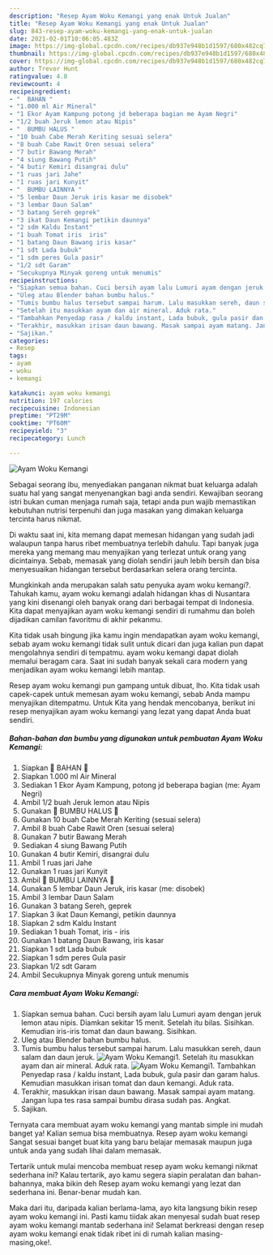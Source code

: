 ```yaml
---
description: "Resep Ayam Woku Kemangi yang enak Untuk Jualan"
title: "Resep Ayam Woku Kemangi yang enak Untuk Jualan"
slug: 843-resep-ayam-woku-kemangi-yang-enak-untuk-jualan
date: 2021-02-01T10:06:05.483Z
image: https://img-global.cpcdn.com/recipes/db937e948b1d1597/680x482cq70/ayam-woku-kemangi-foto-resep-utama.jpg
thumbnail: https://img-global.cpcdn.com/recipes/db937e948b1d1597/680x482cq70/ayam-woku-kemangi-foto-resep-utama.jpg
cover: https://img-global.cpcdn.com/recipes/db937e948b1d1597/680x482cq70/ayam-woku-kemangi-foto-resep-utama.jpg
author: Trevor Hunt
ratingvalue: 4.8
reviewcount: 4
recipeingredient:
- "  BAHAN "
- "1.000 ml Air Mineral"
- "1 Ekor Ayam Kampung potong jd beberapa bagian me Ayam Negri"
- "1/2 buah Jeruk lemon atau Nipis"
- "  BUMBU HALUS "
- "10 buah Cabe Merah Keriting sesuai selera"
- "8 buah Cabe Rawit Oren sesuai selera"
- "7 butir Bawang Merah"
- "4 siung Bawang Putih"
- "4 butir Kemiri disangrai dulu"
- "1 ruas jari Jahe"
- "1 ruas jari Kunyit"
- "  BUMBU LAINNYA "
- "5 lembar Daun Jeruk iris kasar me disobek"
- "3 lembar Daun Salam"
- "3 batang Sereh geprek"
- "3 ikat Daun Kemangi petikin daunnya"
- "2 sdm Kaldu Instant"
- "1 buah Tomat iris  iris"
- "1 batang Daun Bawang iris kasar"
- "1 sdt Lada bubuk"
- "1 sdm peres Gula pasir"
- "1/2 sdt Garam"
- "Secukupnya Minyak goreng untuk menumis"
recipeinstructions:
- "Siapkan semua bahan. Cuci bersih ayam lalu Lumuri ayam dengan jeruk lemon atau nipis. Diamkan sekitar 15 menit. Setelah itu bilas. Sisihkan. Kemudian iris-iris tomat dan daun bawang. Sisihkan."
- "Uleg atau Blender bahan bumbu halus."
- "Tumis bumbu halus tersebut sampai harum. Lalu masukkan sereh, daun salam dan daun jeruk."
- "Setelah itu masukkan ayam dan air mineral. Aduk rata."
- "Tambahkan Penyedap rasa / kaldu instant, Lada bubuk, gula pasir dan garam halus. Kemudian masukkan irisan tomat dan daun kemangi. Aduk rata."
- "Terakhir, masukkan irisan daun bawang. Masak sampai ayam matang. Jangan lupa tes rasa sampai bumbu dirasa sudah pas. Angkat."
- "Sajikan."
categories:
- Resep
tags:
- ayam
- woku
- kemangi

katakunci: ayam woku kemangi 
nutrition: 197 calories
recipecuisine: Indonesian
preptime: "PT29M"
cooktime: "PT60M"
recipeyield: "3"
recipecategory: Lunch

---
```



![Ayam Woku Kemangi](https://img-global.cpcdn.com/recipes/db937e948b1d1597/680x482cq70/ayam-woku-kemangi-foto-resep-utama.jpg)

Sebagai seorang ibu, menyediakan panganan nikmat buat keluarga adalah suatu hal yang sangat menyenangkan bagi anda sendiri. Kewajiban seorang istri bukan cuman menjaga rumah saja, tetapi anda pun wajib memastikan kebutuhan nutrisi terpenuhi dan juga masakan yang dimakan keluarga tercinta harus nikmat.

Di waktu  saat ini, kita memang dapat memesan hidangan yang sudah jadi walaupun tanpa harus ribet membuatnya terlebih dahulu. Tapi banyak juga mereka yang memang mau menyajikan yang terlezat untuk orang yang dicintainya. Sebab, memasak yang diolah sendiri jauh lebih bersih dan bisa menyesuaikan hidangan tersebut berdasarkan selera orang tercinta. 



Mungkinkah anda merupakan salah satu penyuka ayam woku kemangi?. Tahukah kamu, ayam woku kemangi adalah hidangan khas di Nusantara yang kini disenangi oleh banyak orang dari berbagai tempat di Indonesia. Kita dapat menyajikan ayam woku kemangi sendiri di rumahmu dan boleh dijadikan camilan favoritmu di akhir pekanmu.

Kita tidak usah bingung jika kamu ingin mendapatkan ayam woku kemangi, sebab ayam woku kemangi tidak sulit untuk dicari dan juga kalian pun dapat mengolahnya sendiri di tempatmu. ayam woku kemangi dapat diolah memalui beragam cara. Saat ini sudah banyak sekali cara modern yang menjadikan ayam woku kemangi lebih mantap.

Resep ayam woku kemangi pun gampang untuk dibuat, lho. Kita tidak usah capek-capek untuk memesan ayam woku kemangi, sebab Anda mampu menyajikan ditempatmu. Untuk Kita yang hendak mencobanya, berikut ini resep menyajikan ayam woku kemangi yang lezat yang dapat Anda buat sendiri.

<!--inarticleads1-->

##### Bahan-bahan dan bumbu yang digunakan untuk pembuatan Ayam Woku Kemangi:

1. Siapkan  🌿 BAHAN 🌿
1. Siapkan 1.000 ml Air Mineral
1. Sediakan 1 Ekor Ayam Kampung, potong jd beberapa bagian (me: Ayam Negri)
1. Ambil 1/2 buah Jeruk lemon atau Nipis
1. Gunakan  🌿 BUMBU HALUS 🌿
1. Gunakan 10 buah Cabe Merah Keriting (sesuai selera)
1. Ambil 8 buah Cabe Rawit Oren (sesuai selera)
1. Gunakan 7 butir Bawang Merah
1. Sediakan 4 siung Bawang Putih
1. Gunakan 4 butir Kemiri, disangrai dulu
1. Ambil 1 ruas jari Jahe
1. Gunakan 1 ruas jari Kunyit
1. Ambil  🌿 BUMBU LAINNYA 🌿
1. Gunakan 5 lembar Daun Jeruk, iris kasar (me: disobek)
1. Ambil 3 lembar Daun Salam
1. Gunakan 3 batang Sereh, geprek
1. Siapkan 3 ikat Daun Kemangi, petikin daunnya
1. Siapkan 2 sdm Kaldu Instant
1. Sediakan 1 buah Tomat, iris - iris
1. Gunakan 1 batang Daun Bawang, iris kasar
1. Siapkan 1 sdt Lada bubuk
1. Siapkan 1 sdm peres Gula pasir
1. Siapkan 1/2 sdt Garam
1. Ambil Secukupnya Minyak goreng untuk menumis




<!--inarticleads2-->

##### Cara membuat Ayam Woku Kemangi:

1. Siapkan semua bahan. Cuci bersih ayam lalu Lumuri ayam dengan jeruk lemon atau nipis. Diamkan sekitar 15 menit. Setelah itu bilas. Sisihkan. Kemudian iris-iris tomat dan daun bawang. Sisihkan.
1. Uleg atau Blender bahan bumbu halus.
1. Tumis bumbu halus tersebut sampai harum. Lalu masukkan sereh, daun salam dan daun jeruk.
<img src="//assets-global.cpcdn.com/assets/icons/button_play-2c75c40dde080a61004c1f40b05d8f140eaff45d7e9e6481dc71c63d2e7c4909.png" alt="Ayam Woku Kemangi">1. Setelah itu masukkan ayam dan air mineral. Aduk rata.
<img src="//assets-global.cpcdn.com/assets/icons/button_play-2c75c40dde080a61004c1f40b05d8f140eaff45d7e9e6481dc71c63d2e7c4909.png" alt="Ayam Woku Kemangi">1. Tambahkan Penyedap rasa / kaldu instant, Lada bubuk, gula pasir dan garam halus. Kemudian masukkan irisan tomat dan daun kemangi. Aduk rata.
1. Terakhir, masukkan irisan daun bawang. Masak sampai ayam matang. Jangan lupa tes rasa sampai bumbu dirasa sudah pas. Angkat.
1. Sajikan.




Ternyata cara membuat ayam woku kemangi yang mantab simple ini mudah banget ya! Kalian semua bisa membuatnya. Resep ayam woku kemangi Sangat sesuai banget buat kita yang baru belajar memasak maupun juga untuk anda yang sudah lihai dalam memasak.

Tertarik untuk mulai mencoba membuat resep ayam woku kemangi nikmat sederhana ini? Kalau tertarik, ayo kamu segera siapin peralatan dan bahan-bahannya, maka bikin deh Resep ayam woku kemangi yang lezat dan sederhana ini. Benar-benar mudah kan. 

Maka dari itu, daripada kalian berlama-lama, ayo kita langsung bikin resep ayam woku kemangi ini. Pasti kamu tiidak akan menyesal sudah buat resep ayam woku kemangi mantab sederhana ini! Selamat berkreasi dengan resep ayam woku kemangi enak tidak ribet ini di rumah kalian masing-masing,oke!.

